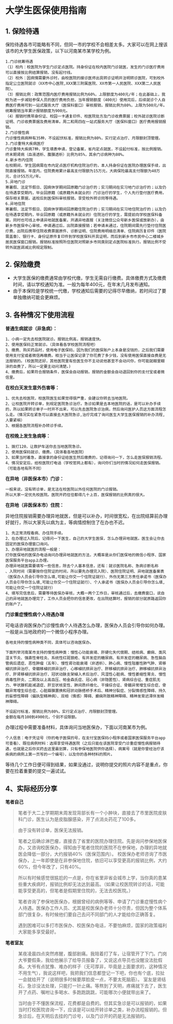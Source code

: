 # 大学生医保使用指南

## 1. 保险待遇

保险待遇各市可能略有不同，但同一市的学校不会相差太多。大家可以在网上搜该该市的大学生医保政策，以下以河南某市某学校为例。
    
    1.门诊统筹待遇
    （1）校内：校医院为学生门诊定点医院。持身份证在校内医院门诊就医，发生的门诊医疗费用可以直接按比例结算报销，没有起付线。
    （2）校外：因病情需要外诊时，由校医院的接诊医师出具转诊证明并注明转诊医院，可到校外指定公立医院就诊（XX市中心医院,XXX第三附属医院、XX市第一人民医院、XXX第二人民医院）。
    （3）报销比例：政策范围内医疗费用报销比例为60%，上限额度为400元/年；在此基础上，我校为进一步减轻参保人员的医疗费用负担，当年报销额度（400元）使用完后，后续就诊个人自费医疗费用可到一站式服务大厅（医保科窗口）审核报销，报销比例为80%，上限为500元/年。统筹报销当年累计报销额度为900元。
    （4）报销时携带身份证、校园一卡通复印件、校医院处方及门诊收费票据；校外就诊医院诊断证明、门诊收费票据及费用清单。周二和周四在一站式服务大厅（医保科窗口）医疗费用报销报销。
    2.门诊慢性病
    门诊慢性病病种有35种，不设起伏标准，报销比例为80%，实行定点治疗、月限额封顶管理。
    3.门诊重特大疾病医疗
    门诊重特大疾病7种，学生填表申请，登记备案，省内定点就医，不设起付标准，按比例报销。终末期肾病（血液透析、腹膜透析）比例为85%，其余门诊病种为80%。
    4.新乡市内住院
    在校期间，学生因病需在市内定点医疗机构住院治疗的，本人持身份证在医院办理医保手续，出院直接报销。年度内，住院费用累计最高支付限额为15万元，大病保险最高支付限额为40万元，合计55万元/年。
    5.异地门诊  
    寒暑假、法定节假日、因病休学期间回原籍门诊治疗的；实习期间在实习地门诊治疗的；以及仍在待遇享受期内，毕业回原籍（或原籍外未就业的）门诊治疗的学生，个人先行垫付医疗费用，保存相关票据，返校后到医保科审核报销，享受校外转诊同等待遇。
    6.异地住院
    寒暑假、法定节假日、因病休学期间回原籍住院治疗的；实习期间在实习地住院治疗的；以及仍在待遇享受期内，毕业回原籍（或原籍外未就业的）住院治疗的学生，需提前向学校医保科备案。同时也可线上申请异地就医备案，开通异地直报（关注微信公众号新乡医保或放新办），由新乡市医保中心审核，申请通过后，出院直接报销；若申请未通过，住院期间需先行垫付住院医疗费，出院后携带住院收费票据原件、诊断证明、住院费用明细总清单、住院病历复印件（医院需盖章）、银行卡、身份证原件复印件到学校医保科开具证明，而后到新乡市市民中心二楼城乡居民医保窗口报销。报销标准按照所住医院对照新乡市同类别定点医院标准执行。报销比例不受转外就医调减比例规定限制。

## 2. 保险缴费

- 大学生医保的缴费通常由学校代缴，学生无需自行缴费。具体缴费方式及缴费时间，请以学校通知为准。一般为每年400元，在年末几月发布通知。
- 由于本保险是学校统一代缴，学校通知后需要的记得尽早缴纳，若时间过了要单独缴纳可能会更麻烦。

## 3. 各种情况下使用流程
**普通生病就诊（非急病）：**
    
    1、小病一定先去校医院就诊。报销比例高，报销速度快。
    2、使用医保码正常就诊。（具体看各学校医院流程吧）
    3、缴费、购买药品时，使用电子医保码，因为我们的医保账户上本身是没钱的，之后我们需要使用支付宝或者微信再缴费。相当于让医保记录了你花费了多少钱，没有使用医保直接自费是无法报销的。(校医院还好，其他医院里有些医生你不主动说他甚至不会动问你，你可能就糊里糊涂的自费了，所以一定要主动问清楚。)
    4、缴费后，如果符合报销条件，医保会自动报销，报销的金额会自动退回到你的支付宝或者微信里。
**在校白天发生意外伤害等：**
    
    1、优先去校医院，校医院医生如果觉得很严重，会建议你转去当地医院。
    2、让校医院开转诊单，到规定医院急诊治疗。急诊如果是去本地医院的话，是可以补办手续的，所以如果转诊单子一时开不出来，可以先去医院急诊治病，然后询问医护人员这方面流程怎么走。（情况实在紧急可以直接去大医院急诊,治疗完成了询问医生大学生医保报销的补办流程,人要紧嘛）
    3、根据各医院流程补办转诊手续。

**在校晚上发生急病等：**

    1、拨打120，让救护车送你去当地医院急诊。
    2、使用医保码就诊、缴费。（具体看各地医院）
    3、如果当时着急，直接拿的身份证给医生然后缴费的，记得询问一下，怎么走医保报销流程。
    4、情况安定后，给校医院打电话（学校官网上都有），询问你们当时的情况如何走医保报销。（可能各地有所不同）

**在异地（非医保本市）门诊：**    

    一般来说，没有转诊单，是无法在校医院以外任何医院的门诊报销。
    所以大家一定优先校医院。医院开药往往都得几十上百，医保报销的比例真的很大。

**在异地（非医保本市）住院：**

异地住院报销需要办理异地就医，但是可以补办，时间很宽松，在出院结算前办理好就行，所以大家先以病为主，等病情控制住了在办也不迟。

    1、先正常流程看病、办住院手续。
    2、在办理过入院后，记得问一下医生，自己的大学生医保，怎么办理异地就医。医生会让你去固定的医保办理窗口询问。
    3、办理异地就医的流程一般是：
    打你医保地的医保办电话询问办理异地就医的方法，大概率是从你们医保地的微信小程序、国家医保服务平台app上办理。
    办理异地就医需要填写一些信息，除去个人基本信息，还有：就诊医院名称、急病诊断名称
    、入院时间（需要按你住院证的时间，所以要先办理完入院）、医院住院证明、异地就医备案表（医保办人员会引导你怎么填,可能让你交一个住院证就行）、外伤无第三方责任承诺书（医保办人员会引导你怎么填,可能让你交一个住院证就行）、个人承诺书（医保办人员会引导你怎么填,可能让你交一个住院证就行）
    4、填写完信息后，需要等待医保办审核，大概一两个工作日，审核通过后，去缴费窗口，说自己的异地就医办理完了，工作人员会把你的信息更改，在出院结算时，报销的部分就原路返回你的账户了。

**门诊重症慢性病个人待遇办理**

可电话咨询医保办门诊慢性病个人待遇怎么办理，医保办人员会引导你如何办理。一般是从当地政府的一个微信小程序办理。
    
    各地支持的慢性病种类不同，具体可以咨询医保办。

    下面列举河南某市支持的慢性病种类：慢性心功能衰竭、肝硬化失代偿期、结核病、癫痫、类风湿关节炎、强直性脊柱炎、系统性红斑狼疮、有并发症的糖尿病、有并发症的糖尿病、急性脑血管病后遗症、恶性肿瘤（五年）、慢性肾功能衰竭（非透析）、肺心病、慢性阻塞性肺气肿、肾移植抗排异治疗、骨髓移植抗排异治疗、心移植抗排异治疗、肝移植抗排异治疗、肺移植抗排异治疗、肝肾移植抗排异治疗、冠状动脉支架植入术后治疗、风湿性心脏病、慢性萎缩性胃炎、慢性病毒性肝炎、二期及以上高血压、帕金森氏症、冠心病（非隐匿性）、肾病综合征、重症肌无力、甲状腺机能减退症、肝豆状核变性、肺间质纤维化、干燥综合征、骨髓异常增生综合症、骨髓异常增生综合症、心脏瓣膜置换和冠状动脉搭桥手术后、精神分裂症、分裂情感性障碍、持久的妄想性障碍（偏执型精神病）、双相（情感）障碍、癫痫所致精神障碍、精神发育迟滞伴发精神障碍。
    
    不设起付标准，报销比例为80%，实行定点治疗、月限额封顶管理。
    金额在每月100到4900元，个别不设限额。
办理过程中需要准备材料，具体询问当地医保办，下面以河南某市为例。

    个人信息：电子凭证号（你的电子医保的号，在支付宝医保码小程序或者国家医保服务平台app可查看）、既往病例材料：选择享受待遇医院（之后只能在该医院享受门诊重症慢性病报销待遇，也就是之后你买药去这里最划算，只有参保地医院供你选择）、病案号（就是你曾经治疗该疾病的病例上第一页写的一个编号），以及你的各种材料的照片。
等待几个工作日便可得到结果，如果没通过，说明你提交的照片内容不是重点，你要在捡着重要的提交一遍试试。

## 4、实际经历分享
**笔者自己**
> 笔者于大二上学期期末周发现背部长有一个小肿块，直接去了市里医院皮肤科门诊，医生认为是皮脂腺感染，开了点消炎药花了100多。
>
>由于没有转诊单，医保无法报销。

>笔者之后确诊淋巴瘤，直接去了省里的医院办理住院。先是询问参保地医保办，又咨询校医保办，得知由于笔者住院的医院不在参保地，办理的异地就医会降低一部分，大约报销40%（医保范围内）。
>校医保办老师咨询了市医保办，上一年即使是在非参保地住院，依旧可以享受更高的报销比例，大约60%，但今年改了，只有40%。
>
>所以有时候感觉很尴尬的一点是，你在省里非省会城市上学，当你真的患某些重大疾病时，报销比例却无法达到最高。（如果让校医院转诊的话，可能能享受更高的，但笔者是假期里住院的，无法去校医院。）

>笔者咨询了参保地医保办，根据曾经的病例等等、申请了门诊重症慢性病个人待遇。医保办工作人员、尤其是校医保办老师十分尽责，但因为整个体系部门很复杂，有时候他们要自己去问不同部门的人才能给你正确答复。
>
>遇到困难可以多打市医保办、校医保办电话，不要怕麻烦，国家的政策福利大家能多享受最好。

**笔者室友**
>某夜凌晨四点突然疼醒，腹部剧痛。我陪着打了车，让宿管开了下门。门岗大爷要假条，我给他展示了给导员报备了，又说这点导员也没醒没法批假条。大爷有点犹豫、难办的样子（无可厚非，毕竟是上面要求的，这种情况不用生气），我说这样吧，我把我们信息都登记一下吧，你也有个底，拉扯一会就给开了（说明很多时候要厚脸皮一点，不要太死脑筋）。
>室友是肾结石，急诊没法处理，只能打一针止痛。等熬到了天明，疼痛就下去了，医生开了点药、嘱咐让多喝水、多跑跑跳跳，可能哪次小便就带出来了。
>
>当时由于不懂医保流程，花费都是自费的。但其实急诊是可以报销的，如果当时打校医院咨询一下，应该是可以给开转诊单之类，补办流程报销的。但急诊后，在天明后去挂的门诊号，以及门诊开的药是无法报销的。